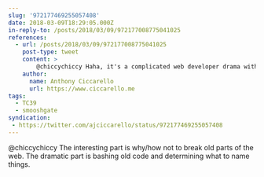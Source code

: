 ```yaml
---
slug: '972177469255057408'
date: 2018-03-09T18:29:05.000Z
in-reply-to: /posts/2018/03/09/972177008775041025
references:
  - url: /posts/2018/03/09/972177008775041025
    post-type: tweet
    content: >
        @chiccychiccy Haha, it's a complicated web developer drama with it's own hashtag. #smooshgate 
    author:
      name: Anthony Ciccarello
      url: https://www.ciccarello.me
tags:
  - TC39
  - smooshgate
syndication:
 - https://twitter.com/ajciccarello/status/972177469255057408
---
```


@chiccychiccy The interesting part is why/how not to break old parts of the web. The dramatic part is bashing old code and determining what to name things.
